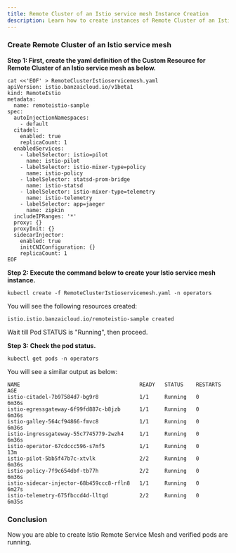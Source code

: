 ```yaml
---
title: Remote Cluster of an Istio service mesh Instance Creation 
description: Learn how to create instances of Remote Cluster of an Istio service mesh
---
```


###  Create Remote Cluster of an Istio service mesh

**Step 1: First, create the yaml definition of the Custom Resource for Remote Cluster of an Istio service mesh as below.**

```execute
cat <<'EOF' > RemoteClusterIstioservicemesh.yaml
apiVersion: istio.banzaicloud.io/v1beta1
kind: RemoteIstio
metadata:
  name: remoteistio-sample
spec:
  autoInjectionNamespaces:
    - default
  citadel:
    enabled: true
    replicaCount: 1
  enabledServices:
    - labelSelector: istio=pilot
      name: istio-pilot
    - labelSelector: istio-mixer-type=policy
      name: istio-policy
    - labelSelector: statsd-prom-bridge
      name: istio-statsd
    - labelSelector: istio-mixer-type=telemetry
      name: istio-telemetry
    - labelSelector: app=jaeger
      name: zipkin
  includeIPRanges: '*'
  proxy: {}
  proxyInit: {}
  sidecarInjector:
    enabled: true
    initCNIConfiguration: {}
    replicaCount: 1
EOF
```

**Step 2: Execute the command below to create your Istio service mesh instance.**

```execute
kubectl create -f RemoteClusterIstioservicemesh.yaml -n operators
```
You will see the following resources created:

```output
istio.istio.banzaicloud.io/remoteistio-sample created
```

Wait till Pod STATUS is "Running", then proceed.


**Step 3: Check the pod status.**

```execute
kubectl get pods -n operators
```

You will see a similar output as below:

```
NAME                                      READY   STATUS    RESTARTS   AGE
istio-citadel-7b97584d7-bg9r8             1/1     Running   0          6m36s
istio-egressgateway-6f99fd887c-b8jzb      1/1     Running   0          6m36s
istio-galley-564cf94866-fmvc8             1/1     Running   0          6m36s
istio-ingressgateway-55c7745779-2wzh4     1/1     Running   0          6m36s
istio-operator-67cdccc596-s7mf5           1/1     Running   0          13m
istio-pilot-5bb5f47b7c-xtvlk              2/2     Running   0          6m36s
istio-policy-7f9c654dbf-tb77h             2/2     Running   0          6m36s
istio-sidecar-injector-68b459ccc8-rfln8   1/1     Running   0          6m27s
istio-telemetry-675fbccd4d-lltqd          2/2     Running   0          6m35s
```


### Conclusion

Now you are able to create Istio Remote Service Mesh and verified pods are running.
